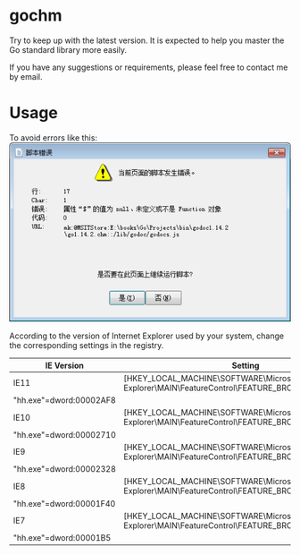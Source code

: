 # gochm
Try to keep up with the latest version. It is expected to help you master the Go standard library more easily.

If you have any suggestions or requirements, please feel free to contact me by email.

# Usage
To avoid errors like this:
![Error](image/error.png)

According to the version of Internet Explorer used by your system, change the corresponding settings in the registry.


| IE Version  | Setting |
| ------------- | ------------- |
| IE11  | [HKEY_LOCAL_MACHINE\SOFTWARE\Microsoft\Internet Explorer\MAIN\FeatureControl\FEATURE_BROWSER_EMULATION]
"hh.exe"=dword:00002AF8  |
| IE10  | [HKEY_LOCAL_MACHINE\SOFTWARE\Microsoft\Internet Explorer\MAIN\FeatureControl\FEATURE_BROWSER_EMULATION]
"hh.exe"=dword:00002710  |
| IE9  | [HKEY_LOCAL_MACHINE\SOFTWARE\Microsoft\Internet Explorer\MAIN\FeatureControl\FEATURE_BROWSER_EMULATION]
"hh.exe"=dword:00002328  |
| IE8  | [HKEY_LOCAL_MACHINE\SOFTWARE\Microsoft\Internet Explorer\MAIN\FeatureControl\FEATURE_BROWSER_EMULATION]
"hh.exe"=dword:00001F40  |
| IE7  | [HKEY_LOCAL_MACHINE\SOFTWARE\Microsoft\Internet Explorer\MAIN\FeatureControl\FEATURE_BROWSER_EMULATION]
"hh.exe"=dword:00001B5  |
